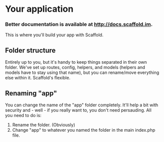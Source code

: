 # Your application
### Better documentation is available at http://docs.scaffold.im.

This is where you'll build your app with Scaffold.

## Folder structure

Entirely up to you, but it's handy to keep things separated in their
own folder. We've set up routes, config, helpers, and models (helpers
and models have to stay using that name), but you can rename/move
everything else within it. Scaffold's flexible.

## Renaming "app"

You can change the name of the "app" folder completely. It'll help a
bit with security and - well - if you really want to, you don't need
persauding. All you need to do is:

1. Rename the folder. (Obviously)
2. Change "app" to whatever you named the folder in the main index.php file.